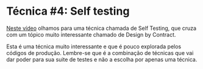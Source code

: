 # Técnica #4: Self testing

[Neste vídeo](https://youtu.be/R5zhDhNAI7o) olhamos para uma técnica chamada de Self Testing, que cruza com um tópico muito interessante chamado de Design by Contract.

Esta é uma técnica muito interessante e que é pouco explorada pelos códigos de produção. Lembre-se que é a combinação de técnicas que vai dar poder para sua suite de testes e não a escolha por apenas uma técnica.
